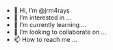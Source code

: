 - 👋 Hi, I’m @jrm4rays
- 👀 I’m interested in ...
- 🌱 I’m currently learning ...
- 💞️ I’m looking to collaborate on ...
- 📫 How to reach me ...

<!---
jrm4rays/jrm4rays is a ✨ special ✨ repository because its `README.md` (this file) appears on your GitHub profile.
You can click the Preview link to take a look at your changes.
--->
